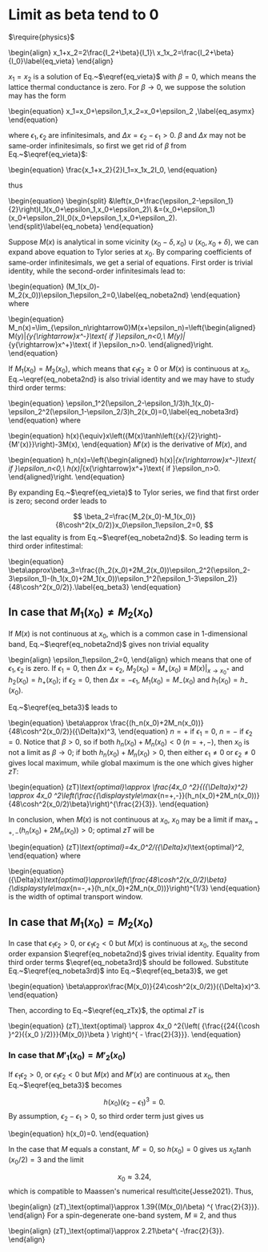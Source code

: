 # Limit as beta tend to 0

$\require{physics}$

\begin{align}
x_1+x_2=2\frac{I_2+\beta}{I_1}\\
x_1x_2=\frac{I_2+\beta}{I_0}\label{eq_vieta}
\end{align}

$x_1=x_2$ is a solution of Eq.~$\eqref{eq_vieta}$ with $\beta=0$, which means the lattice thermal conductance is zero. For $\beta\rightarrow0$, we suppose the solution may has the form

\begin{equation}
x_1=x_0+\epsilon_1,x_2=x_0+\epsilon_2 ,\label{eq_asymx}
\end{equation}

where $\epsilon_1,\epsilon_2$ are infinitesimals, and ${\Delta}x=\epsilon_2-\epsilon_1>0$. $\beta$ and ${\Delta}x$ may not be same-order infinitesimals, so first we get rid of $\beta$ from Eq.~$\eqref{eq_vieta}$:


\begin{equation}
\frac{x_1+x_2}{2}I_1=x_1x_2I_0,
\end{equation}


thus

\begin{equation}
\begin{split}
&\left(x_0+\frac{\epsilon_2-\epsilon_1}{2}\right)I_1(x_0+\epsilon_1,x_0+\epsilon_2)\\
&=(x_0+\epsilon_1)(x_0+\epsilon_2)I_0(x_0+\epsilon_1,x_0+\epsilon_2).
\end{split}\label{eq_nobeta}
\end{equation}

Suppose $M(x)$ is analytical in some vicinity $(x_0-\delta,x_0)\cup(x_0, x_0+\delta)$, we can expand above equation to Tylor series at $x_0$. By comparing coefficients of same-order infinitesimals, we get a serial of equations. First order is trivial identity, while the second-order infinitesimals lead to:

\begin{equation}
(M_1(x_0)-M_2(x_0))\epsilon_1\epsilon_2=0,\label{eq_nobeta2nd}
\end{equation}
where 

\begin{equation}
M_n(x)=\lim_{\epsilon_n\rightarrow0}M(x+\epsilon_n)=\left\{\begin{aligned}
M(y)|_{y{\rightarrow}x^-}\text{ if }\epsilon_n<0,\\
M(y)|_{y{\rightarrow}x^+}\text{ if }\epsilon_n>0.
\end{aligned}\right.
\end{equation}

If $M_1(x_0)=M_2(x_0)$, which means that $\epsilon_1\epsilon_2\ge0$ or $M(x)$ is continuous at $x_0$, Eq.~\eqref{eq_nobeta2nd} is also trivial identity and we may have to study third order terms: 

\begin{equation}
\epsilon_1^2(\epsilon_2-\epsilon_1/3)h_1(x_0)-\epsilon_2^2(\epsilon_1-\epsilon_2/3)h_2(x_0)=0,\label{eq_nobeta3rd}
\end{equation}
where

\begin{equation}
h(x){\equiv}x\left({M(x)\tanh\left({x}/{2}\right)-{M'(x)}}\right)-3M(x), 
\end{equation}
$M'(x)$ is the derivative of $M(x)$, and

\begin{equation}
h_n(x)=\left\{\begin{aligned}
h(x)|_{x{\rightarrow}x^-}\text{ if }\epsilon_n<0,\\
h(x)|_{x{\rightarrow}x^+}\text{ if }\epsilon_n>0.
\end{aligned}\right.
\end{equation}

By expanding Eq.~$\eqref{eq_vieta}$ to Tylor series, we find that first order is zero; second order leads to

$$
\beta_2=\frac{M_2(x_0)-M_1(x_0)}{8\cosh^2(x_0/2)}x_0\epsilon_1\epsilon_2=0,
$$
the last equality is from Eq.~$\eqref{eq_nobeta2nd}$. So leading term is third order infitestimal:

\begin{equation}
\beta\approx\beta_3=\frac{(h_2(x_0)+2M_2(x_0))\epsilon_2^2(\epsilon_2-3\epsilon_1)-(h_1(x_0)+2M_1(x_0))\epsilon_1^2(\epsilon_1-3\epsilon_2)}{48\cosh^2(x_0/2)}.\label{eq_beta3}
\end{equation}

## In case that $M_1(x_0){\neq}M_2(x_0)$

If $M(x)$ is not continuous at $x_0$, which is a common case in 1-dimensional band, Eq.~$\eqref{eq_nobeta2nd}$ gives non trivial equality

\begin{align}
\epsilon_1\epsilon_2=0,
\end{align}
which means that one of $\epsilon_1,\epsilon_2$ is zero. If $\epsilon_1=0$, then ${\Delta}x=\epsilon_2$, $M_2(x_0)=M_+(x_0){\equiv}M(x)|_{x{\rightarrow}x_0^+}$ and $h_2(x_0)=h_+(x_0)$; if $\epsilon_2=0$, then ${\Delta}x=-\epsilon_1$, $M_1(x_0)=M_-(x_0)$ and $h_1(x_0)=h_-(x_0)$.

Eq.~$\eqref{eq_beta3}$ leads to

\begin{equation}
\beta\approx
\frac{(h_n(x_0)+2M_n(x_0))}{48\cosh^2(x_0/2)}({\Delta}x)^3,
\end{equation}
$n=+$ if $\epsilon_1=0$, $n=-$ if $\epsilon_2=0$. Notice that $\beta>0$, so if both $h_n(x_0)+M_n(x_0)<0$ ($n=+,-$), then $x_0$ is not a limit as $\beta\rightarrow0$; if both $h_n(x_0)+M_n(x_0)>0$, then either $\epsilon_1\neq0$ or $\epsilon_2\neq0$ gives local maximum, while global maximum is the one which gives higher $zT$:

\begin{equation}
(zT)_\text{optimal}\approx \frac{4x_0 ^2}{({\Delta}x)^2}
\approx 4x_0 ^2\left(\frac{{\displaystyle\max_{n=+,-}}(h_n(x_0)+2M_n(x_0))}{48\cosh^2(x_0/2)\beta}\right)^{\frac{2}{3}}.
\end{equation}

In conclusion, when $M(x)$ is not continuous at $x_0$, $x_0$ may be a limit if $\max_{n=+,-}(h_n(x_0)+2M_n(x_0))>0$; optimal $zT$ will be

\begin{equation}
(zT)_\text{optimal}=4x_0^2/({\Delta}x)_\text{optimal}^2,
\end{equation}
where

\begin{equation}
({\Delta}x)_\text{optimal}\approx\left(\frac{48\cosh^2(x_0/2)\beta}{\displaystyle\max_{n=-,+}(h_n(x_0)+2M_n(x_0))}\right)^{1/3}
\end{equation}
is the width of optimal transport window.

## In case that $M_1(x_0)=M_2(x_0)$

In case that $\epsilon_1\epsilon_2>0$, or $\epsilon_1\epsilon_2<0$ but $M(x)$ is continuous at $x_0$, the second order expansion $\eqref{eq_nobeta2nd}$ gives trivial identity. Equality from third order terms $\eqref{eq_nobeta3rd}$ should be followed. Substitute Eq.~$\eqref{eq_nobeta3rd}$ into Eq.~$\eqref{eq_beta3}$, we get

\begin{equation}
\beta\approx\frac{M(x_0)}{24\cosh^2(x_0/2)}({\Delta}x)^3.
\end{equation}

Then, according to Eq.~$\eqref{eq_zTx}$, the optimal $zT$ is

\begin{equation}
(zT)_\text{optimal} \approx 4x_0 ^2{\left( {\frac{{24{{\cosh }^2}({x_0 }/2)}}{M(x_0)}\beta } \right)^{ - \frac{2}{3}}}.
\end{equation}

### In case that $M'_1(x_0)=M'_2(x_0)$

If $\epsilon_1\epsilon_2>0$, or $\epsilon_1\epsilon_2<0$ but $M(x)$ and $M'(x)$ are continuous at $x_0$, then Eq.~$\eqref{eq_beta3}$ becomes

$$
h(x_0)(\epsilon_2-\epsilon_1)^3=0.
$$
By assumption, $\epsilon_2-\epsilon_1>0$, so third order term just gives us 

\begin{equation}
h(x_0)=0.
\end{equation} 

In the case that $M$ equals a constant, $M'=0$, so $h(x_0)=0$ gives us $x_0\tanh(x_0/2)=3$ and the limit 

$$
x_0\approx3.24,
$$
which is compatible to Maassen's numerical result\cite{Jesse2021}. Thus,

\begin{align}
(zT)_\text{optimal}\approx 1.39{(M(x_0)/\beta) ^{ \frac{2}{3}}}.
\end{align}
For a spin-degenerate one-band system, $M\equiv2$, and thus

\begin{align}
(zT)_\text{optimal}\approx 2.21\beta^{ -\frac{2}{3}}.
\end{align}
